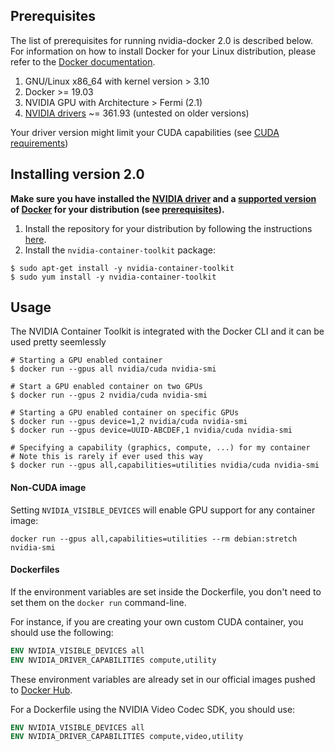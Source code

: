 ## Prerequisites

The list of prerequisites for running nvidia-docker 2.0 is described below.  
For information on how to install Docker for your Linux distribution, please refer to the [Docker documentation](https://docs.docker.com/engine/installation).

1. GNU/Linux x86_64 with kernel version > 3.10
1. Docker >= 19.03
1. NVIDIA GPU with Architecture > Fermi (2.1)
1. [NVIDIA drivers](http://www.nvidia.com/object/unix.html) ~= 361.93 (untested on older versions)

Your driver version might limit your CUDA capabilities (see [CUDA requirements](CUDA#requirements))

## Installing version 2.0

**Make sure you have installed the [NVIDIA driver](https://github.com/NVIDIA/nvidia-docker/wiki/Frequently-Asked-Questions#how-do-i-install-the-nvidia-driver) and a [supported version](https://github.com/NVIDIA/nvidia-docker/wiki/Frequently-Asked-Questions#which-docker-packages-are-supported) of [Docker](https://docs.docker.com/engine/installation/) for your distribution (see [prerequisites](https://github.com/NVIDIA/nvidia-docker/wiki/Installation-(version-2.0)#prerequisites)).**


1. Install the repository for your distribution by following the instructions [here](http://nvidia.github.io/nvidia-docker/).
2. Install the `nvidia-container-toolkit` package:
```
$ sudo apt-get install -y nvidia-container-toolkit
$ sudo yum install -y nvidia-container-toolkit
```

## Usage
The NVIDIA Container Toolkit is integrated with the Docker CLI and it can be used pretty seemlessly
```
# Starting a GPU enabled container
$ docker run --gpus all nvidia/cuda nvidia-smi

# Start a GPU enabled container on two GPUs
$ docker run --gpus 2 nvidia/cuda nvidia-smi

# Starting a GPU enabled container on specific GPUs
$ docker run --gpus device=1,2 nvidia/cuda nvidia-smi
$ docker run --gpus device=UUID-ABCDEF,1 nvidia/cuda nvidia-smi

# Specifying a capability (graphics, compute, ...) for my container
# Note this is rarely if ever used this way
$ docker run --gpus all,capabilities=utilities nvidia/cuda nvidia-smi
```

#### Non-CUDA image
Setting `NVIDIA_VISIBLE_DEVICES` will enable GPU support for any container image:
```
docker run --gpus all,capabilities=utilities --rm debian:stretch nvidia-smi
```

#### Dockerfiles
If the environment variables are set inside the Dockerfile, you don't need to set them on the `docker run` command-line.

For instance, if you are creating your own custom CUDA container, you should use the following:
```dockerfile
ENV NVIDIA_VISIBLE_DEVICES all
ENV NVIDIA_DRIVER_CAPABILITIES compute,utility
```
These environment variables are already set in our official images pushed to [Docker Hub](https://gitlab.com/nvidia/cuda/blob/ubuntu16.04/9.0/base/Dockerfile#L31-32).

For a Dockerfile using the NVIDIA Video Codec SDK, you should use:
```dockerfile
ENV NVIDIA_VISIBLE_DEVICES all
ENV NVIDIA_DRIVER_CAPABILITIES compute,video,utility
```
